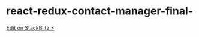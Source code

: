# react-redux-contact-manager-final-

[Edit on StackBlitz ⚡️](https://stackblitz.com/edit/react-redux-contact-manager-final-fqq9ng)